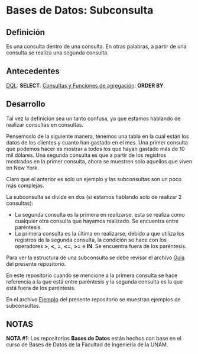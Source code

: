 # Bases de Datos: Subconsulta

Definición
--------------------------------------------------------------------------------------------------------------------------------------------------------
Es una consulta dentro de una consulta. En otras palabras, a partir de una consulta se realiza una segunda consulta.

Antecedentes
--------------------------------------------------------------------------------------------------------------------------------------------------------
[DQL](https://github.com/BarrigueteHector/Bases-de-Datos-DQL): **SELECT**.
[Consultas y Funciones de agregación](https://github.com/BarrigueteHector/Bases-de-Datos-Consultas-y-Funciones-de-agregacion): **ORDER BY**.

Desarrollo
--------------------------------------------------------------------------------------------------------------------------------------------------------
Tal vez la definición sea un tanto confusa, ya que estamos hablando de realizar consultas en consultas.

Pensemoslo de la siguiente manera, tenemos una tabla en la cual están los datos de los clientes y cuanto han gastado en el mes.
Una primer consulta que podemos hacer es mostrar a todos los que hayan gastado más de 10 mil dólares.
Una segunda consulta es que a partir de los registros mostrados en la primer consulta, ahora se muestren solo aquellos que viven en New York.

Claro que el anterior es solo un ejemplo y las subconsultas son un poco más complejas. 

La subconsulta se divide en dos (si estamos hablando solo de realizar 2 consultas):
- La segunda consulta es la primera en realizarse, esta se realiza como cualquier otra consulta que hayamos realizado. Se encuentra entre paréntesis.
- La primera consulta es la última en realizarse, debido a que utiliza los registros de la segunda consulta, la condición se hace con los operadores **>**, **<**, **=**, **<=**, **>=** e **IN**. Se encuentra fuera de los paréntesis.

Para ver la estructura de una subconsulta se debe revisar el archivo [Guia](https://github.com/BarrigueteHector/Bases-de-Datos-Subconsultas/blob/main/guia.sql) del presente repositorio. 

En este repositorio cuando se mencione a la primera consulta se hace referencia a la que está entre paréntesis y la segunda consulta es la que está fuera de los paréntesis.

En el archivo [Ejemplo](https://github.com/BarrigueteHector/Bases-de-Datos-Subconsultas/blob/main/ejemplo.sql) del presente repositorio se muestran ejemplos de subconsultas.

NOTAS
--------------------------------------------------------------------------------------------------------------------------------------------------------
**NOTA #1**: Los repositorios **Bases de Datos** están hechos con base en el curso de Bases de Datos de la Facultad de Ingeniería de la UNAM. 
